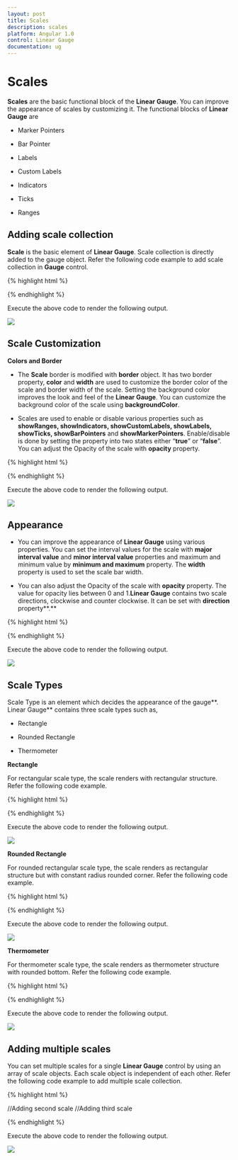 ```yaml
---
layout: post
title: Scales
description: scales
platform: Angular 1.0
control: Linear Gauge
documentation: ug
---
```


# Scales

**Scales** are the basic functional block of the **Linear Gauge**. You can improve the appearance of scales by customizing it. The functional blocks of **Linear Gauge** are 

* Marker Pointers

* Bar Pointer

* Labels

* Custom Labels

* Indicators

* Ticks

* Ranges



## Adding scale collection

**Scale** is the basic element of **Linear Gauge**. Scale collection is directly added to the gauge object. Refer the following code example to add scale collection in **Gauge** control. 


{% highlight html %}

<html xmlns="http://www.w3.org/1999/xhtml" lang="en" ng-app="LinearGaugeApp">
    <head>
        <title>Essential Studio for AngularJS: LinearGauge</title>
        <!--CSS and Script file References -->
    </head>
    <body ng-controller="LinearGaugeCtrl">
        <div id="linearframe">
                 <ej-lineargauge e-enableanimation="false" 
                 e-frame-backgroundImageUrl="../images/gauge/Gauge_linear_light.png" >
                 <e-scales>
                 <e-scale  e-width="8" e-position-x="20" e-position-y="50" e-backgroundColor="grey"
                 e-border-color="transparent" e-border-width="1" e-showBarPointers="true" 
                 e-showmarkerpointers="true" >
                 <e-labels>
                 <e-label  e-distancefromscale-x="50" e-distancefromscale-y="0"></e-label>
                 </e-labels>
                 <e-markerpointers>
                 <e-markerpointer  e-type="pentagon" e-placement="near" e-width="20" e-length="10" 
                 e-backgroundColor="#FE8282" e-distancefromscale="20">
                 </e-markerpointer>
                 </e-markerpointers>
                 <e-ticks>
                 <e-tick e-type="majorinterval" e-width="2" e-color="#8c8c8c" e-distancefromscale-x="30" 
                 e-distancefromscale-y="0"></e-tick>
                 <e-tick e-type="minorinterval" e-width="1" e-height="6" e-color="#8c8c8c" 
                 e-distancefromscale-x="30" e-distancefromscale-y="0"></e-tick>
                 </e-ticks>
                 </e-scale>
                 </e-scales>
                 </ej-lineargauge>
        </div>
        <script>
        angular.module('LinearGaugeApp', ['ejangular'])
        .controller('LinearGaugeCtrl', function ($scope) {
         });
    </script>
    </body>
</html>


{% endhighlight %}



Execute the above code to render the following output.

![](Scales_images/Scales_img1.png)



## Scale Customization

**Colors and Border**

* The **Scale** border is modified with **border** object. It has two border property, **color** and **width**  are used to customize the border color of the scale and border width of the scale. Setting the background color improves the look and feel of the **Linear Gauge**. You can customize the background color of the scale using **backgroundColor**. 

* Scales are used to enable or disable various properties such as **showRanges, showIndicators, showCustomLabels, showLabels, showTicks, showBarPointers** and **showMarkerPointers**. Enable/disable is done by setting the property into two states either “**true**” or “**false**”. You can adjust the Opacity of the scale with **opacity** property.


{% highlight html %}

<html xmlns="http://www.w3.org/1999/xhtml" lang="en" ng-app="LinearGaugeApp">
    <head>
        <title>Essential Studio for AngularJS: LinearGauge</title>
        <!--CSS and Script file References -->
    </head>
    <body ng-controller="LinearGaugeCtrl">
        <div id="linearframe">
                 <ej-lineargauge e-enableanimation="false" 
                 e-frame-backgroundImageUrl="../images/gauge/Gauge_linear_light.png" >
                 <e-scales>
                 <e-scale  e-width="8" e-position-x="20" e-position-y="50" e-backgroundColor="#FE8282" 
                 e-opacity="0.5" e-shadowoffset="10" e-type="roundedrectangle" e-border-color="red" 
                 e-border-width="1" e-showBarPointers="false" e-showmarkerpointers="true" >
                 <e-labels>
                 <e-label  e-distancefromscale-x="50" e-distancefromscale-y="0"></e-label>
                 </e-labels>
                 <e-markerpointers>
                 <e-markerpointer  e-type="pentagon" e-placement="near" e-width="20" e-length="10" 
                 e-backgroundColor="#C9E1E5" e-distancefromscale="20">
                 </e-markerpointer>
                 </e-markerpointers>
                 <e-ticks>
                 <e-tick e-type="majorinterval" e-width="2" e-color="#8c8c8c" e-distancefromscale-x="30" 
                 e-distancefromscale-y="0"></e-tick>
                 <e-tick e-type="minorinterval" e-width="1" e-height="6" e-color="#8c8c8c" 
                 e-distancefromscale-x="30" e-distancefromscale-y="0"></e-tick>
                 </e-ticks>
                 </e-scale>
                 </e-scales>
                 </ej-lineargauge>
        </div>
        <script>
        angular.module('LinearGaugeApp', ['ejangular'])
        .controller('LinearGaugeCtrl', function ($scope) {
         });
    </script>
    </body>
</html>

{% endhighlight %}



Execute the above code to render the following output.

![](Scales_images/Scales_img2.png)



## Appearance 

* You can improve the appearance of **Linear Gauge** using various properties. You can set the interval values for the scale with **major interval value** and **minor interval value** properties and maximum and minimum value by **minimum and maximum** property. The **width** property is used to set the scale bar width. 

* You can also adjust the Opacity of the scale with **opacity** property. The value for opacity lies between 0 and 1.**Linear Gauge** contains two scale directions, clockwise and counter clockwise. It can be set with **direction** property**.**


{% highlight html %}

<html xmlns="http://www.w3.org/1999/xhtml" lang="en" ng-app="LinearGaugeApp">
    <head>
        <title>Essential Studio for AngularJS: LinearGauge</title>
        <!--CSS and Script file References -->
    </head>
    <body ng-controller="LinearGaugeCtrl">
        <div id="linearframe">
                 <ej-lineargauge e-enableanimation="false" 
                 e-frame-backgroundImageUrl="../images/gauge/Gauge_linear_light.png" >
                 <e-scales>
                 <e-scale  e-width="18"  e-minimum="10" e-maximum="210" e-minorIntervalValue="25" 
                 e-majorIntervalValue="50" e-direction="counterclockwise" e-position-x="20" 
                 e-position-y="50" e-backgroundColor="gray" e-border-color="gray" e-border-width="1" 
                 e-showBarPointers="false" e-showmarkerpointers="true" >
                 <e-labels>
                 <e-label  e-distancefromscale-x="50" e-distancefromscale-y="0"></e-label>
                 </e-labels>
                 <e-markerpointers>
                 <e-markerpointer  e-type="pentagon" e-placement="near" e-width="20" e-length="10" 
                 e-backgroundColor="#FE8282" e-distancefromscale="20">
                 </e-markerpointer>
                 </e-markerpointers>
                 <e-ticks>
                 <e-tick e-type="majorinterval" e-width="2" e-color="#8c8c8c" e-distancefromscale-x="30" 
                 e-distancefromscale-y="0"></e-tick>
                 <e-tick e-type="minorinterval" e-width="1" e-height="6" e-color="#8c8c8c" 
                 e-distancefromscale-x="30" e-distancefromscale-y="0"></e-tick>
                 </e-ticks>
                 </e-scale>
                 </e-scales>
                 </ej-lineargauge>
        </div>
        <script>
        angular.module('LinearGaugeApp', ['ejangular'])
       .controller('LinearGaugeCtrl', function ($scope) {
         });
    </script>
    </body>
</html>



{% endhighlight %}



Execute the above code to render the following output.

![](Scales_images/Scales_img3.png)



## Scale Types

Scale Type is an element which decides the appearance of the gauge**. Linear Gauge** contains three scale types such as,

* Rectangle

* Rounded Rectangle

* Thermometer

**Rectangle**

For rectangular scale type, the scale renders with rectangular structure. Refer the following code example.

{% highlight html %}

<html xmlns="http://www.w3.org/1999/xhtml" lang="en" ng-app="LinearGaugeApp">
    <head>
        <title>Essential Studio for AngularJS: LinearGauge</title>
        <!--CSS and Script file References -->
    </head>
    <body ng-controller="LinearGaugeCtrl">
        <div id="linearframe">
                 <ej-lineargauge e-enableanimation="false" 
                 e-frame-backgroundImageUrl="../images/gauge/Gauge_linear_light.png" >
                 <e-scales>
                 <e-scale  e-width="18" e-length="300" e-position-x="54" e-position-y="50" 
                 e-type="rectangle" e-backgroundColor="#C0B08E" e-border-color="#C0B08E" 
                 e-border-width="1" e-showBarPointers="false" e-showmarkerpointers="false">
                 <e-ticks>
                 <e-tick e-type="majorinterval" e-width="2" e-color="#206BA4" e-placement="far" 
                 e-distancefromscale-x="-27" e-distancefromscale-y="0"></e-tick>
                 <e-tick e-type="minorinterval" e-width="1" e-height="6" e-color="#206BA4" 
                 e-placement="far" e-distancefromscale-x="-27" e-distancefromscale-y="0">
                 </e-tick>
                 </e-ticks>
                 </e-scale>
                 </e-scales>
                 </ej-lineargauge>
        </div>
        <script>
        angular.module('LinearGaugeApp', ['ejangular'])
        .controller('LinearGaugeCtrl', function ($scope) {
         });
    </script>
    </body>
</html>


{% endhighlight %}



Execute the above code to render the following output.

![](Scales_images/Scales_img4.png)



**Rounded Rectangle**

For rounded rectangular scale type, the scale renders as rectangular structure but with constant radius rounded corner. Refer the following code example.


{% highlight html %}


<html xmlns="http://www.w3.org/1999/xhtml" lang="en" ng-app="LinearGaugeApp">
    <head>
        <title>Essential Studio for AngularJS: LinearGauge</title>
        <!--CSS and Script file References -->
    </head>
    <body ng-controller="LinearGaugeCtrl">
        <div id="linearframe">
                 <ej-lineargauge e-enableanimation="false" 
                 e-frame-backgroundImageUrl="../images/gauge/Gauge_linear_light.png" >
                 <e-scales>
                 <e-scale  e-width="8"   e-direction="clockwise" e-type="roundedrectangle"
                 e-position-x="60" e-position-y="50" e-backgroundColor="#206BA4" e-border-color="#206BA4" 
                 e-border-width="1">
                 <e-ticks>
                 <e-tick e-type="majorinterval" e-width="2" e-color="#206BA4" e-distancefromscale-x="-27" 
                 e-distancefromscale-y="0" e-placement="far"></e-tick>
                 <e-tick e-type="minorinterval" e-width="1" e-height="6" e-color="#206BA4" 
                 e-distancefromscale-x="-27" e-distancefromscale-y="0" e-placement="far"></e-tick>
                 </e-ticks>
                 </e-scale>
                 </e-scales>
                 </ej-lineargauge>
        </div>
        <script>
        angular.module('LinearGaugeApp', ['ejangular'])
        .controller('LinearGaugeCtrl', function ($scope) {
         });
    </script>
    </body>
</html>

{% endhighlight %}

Execute the above code to render the following output.



![](Scales_images/Scales_img5.png)

**Thermometer**

For thermometer scale type, the scale renders as thermometer structure with rounded bottom. Refer the following code example.


{% highlight html %}

<html xmlns="http://www.w3.org/1999/xhtml" lang="en" ng-app="LinearGaugeApp">
    <head>
        <title>Essential Studio for AngularJS: LinearGauge</title>
        <!--CSS and Script file References -->
    </head>
    <body ng-controller="LinearGaugeCtrl">
        <div id="linearframe">
                 <ej-lineargauge e-enableanimation="false" 
                 e-frame-backgroundImageUrl="../images/gauge/Gauge_linear_light.png" >
                 <e-scales>
                 <e-scale  e-width="18"  e-length="300" e-type="thermometer"
                 e-position-x="54" e-position-y="50" e-backgroundColor="#C0B08E" 
                 e-border-color="#C0B08E" e-border-width="1" e-showmarkerpointers="false"
                 e-showBarPointers="false">
                 <e-ticks>
                 <e-tick e-type="majorinterval" e-width="2" e-color="#206BA4" e-distancefromscale-x="-27" 
                 e-distancefromscale-y="0" e-placement="far"></e-tick>
                 <e-tick e-type="minorinterval" e-width="1" e-height="6" e-color="#206BA4" 
                 e-distancefromscale-x="-27" e-distancefromscale-y="0" e-placement="far"></e-tick>
                 </e-ticks>
                 </e-scale>
                 </e-scales>
                 </ej-lineargauge>
        </div>
        <script>
        angular.module('LinearGaugeApp', ['ejangular'])
        .controller('LinearGaugeCtrl', function ($scope) {
         });
    </script>
    </body>
</html>


{% endhighlight %}



Execute the above code to render the following output.

![](Scales_images/Scales_img6.png)

## Adding multiple scales

You can set multiple scales for a single **Linear Gauge** control by using an array of scale objects. Each scale object is independent of each other. Refer the following code example to add multiple scale collection.


{% highlight html %}

<html xmlns="http://www.w3.org/1999/xhtml" lang="en" ng-app="LinearGaugeApp">
    <head>
        <title>Essential Studio for AngularJS: LinearGauge</title>
        <!--CSS and Script file References -->
    </head>
    <body ng-controller="LinearGaugeCtrl">
        <div id="linearframe">
                 <ej-lineargauge e-enableanimation="false" 
                 e-frame-backgroundImageUrl="../images/gauge/Gauge_linear_light.png" >
                 <e-scales>
                 <e-scale  e-width="8" e-position-x="15" e-position-y="50"
                 e-backgroundColor="grey" e-border-color="grey" e-border-width="1" 
                 e-showmarkerpointers="true" e-showBarPointers="false">
                 <e-labels>
                 <e-label e-distancefromscale-x="50" e-distancefromscale-y="0"></e-label>
                 </e-labels>
                 <e-markerpointers>
                 <e-markerpointer e-type="pentagon" e-placement="near" e-width="20" e-length="10" 
                 e-backgroundColor="#FE8282" e-distancefromscale="20">
                 </e-markerpointer>
                 </e-markerpointers>
                 <e-ticks>
                 <e-tick e-type="majorinterval" e-width="2" e-color="#8c8c8c" e-distancefromscale-x="30" 
                 e-distancefromscale-y="0" ></e-tick>
                 <e-tick e-type="minorinterval" e-width="1" e-height="6" e-color="#8c8c8c" 
                 e-distancefromscale-x="30" e-distancefromscale-y="0"></e-tick>
                 </e-ticks>
                 </e-scale>
                 //Adding second scale 
                 <e-scale  e-width="8" e-position-x="90" e-position-y="50" e-type="roundedrectangle" 
                 e-direction="clockwise" e-backgroundColor="#206BA4" e-border-color="#206BA4" 
                 e-border-width="1" e-showmarkerpointers="false" e-showBarPointers="false" 
                 e-showLabels="false">
                 <e-ticks>
                 <e-tick e-type="majorinterval" e-width="2" e-color="#206BA4" e-distancefromscale-x="-27" 
                 e-distancefromscale-y="0" e-placement="far"></e-tick>
                 <e-tick e-type="minorinterval" e-width="1" e-height="6" e-color="#206BA4" 
                 e-distancefromscale-x="-27" e-distancefromscale-y="0" e-placement="far"></e-tick>
                 </e-ticks>
                 </e-scale>
                  //Adding third scale 
                 <e-scale  e-width="18" e-length="300" e-position-x="54" e-position-y="50" 
                 e-type="thermometer" e-backgroundColor="#C0B08E" e-border-color="#C0B08E" 
                 e-border-width="1" e-showmarkerpointers="false" e-showBarPointers="false" 
                 e-showLabels="false" e-showTicks="false">
                 </e-scale>
                 </e-scales>
                 </ej-lineargauge>
        </div>
        <script>
        angular.module('LinearGaugeApp', ['ejangular'])
        .controller('LinearGaugeCtrl', function ($scope) {
         });
    </script>
    </body>
</html>

{% endhighlight %}



Execute the above code to render the following output.

![](Scales_images/Scales_img7.png)

